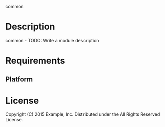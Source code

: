 common

Description
===========

common - TODO: Write a module description

Requirements
============

Platform
--------

License
=======

Copyright (C) 2015 Example, Inc.
Distributed under the All Rights Reserved License.
